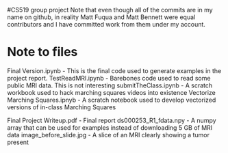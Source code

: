 #CS519 group project
Note that even though all of the commits are in my name on github, in reality Matt Fuqua and Matt Bennett were equal contributors and I have committed work from them under my account.

# Note to files

Final Version.ipynb - This is the final code used to generate examples in the project report.
TestReadMRI.ipynb - Barebones code used to read some public MRI data. This is not interesting
submitTheClass.ipynb - A scratch workbook used to hack marching squares videos into existence
Vectorize Marching Squares.ipnyb - A scratch notebook used to develop vectorized versions of in-class Marching Squares

Final Project Writeup.pdf - Final report
ds000253_R1_fdata.npy - A numpy array that can be used for examples instead of downloading 5 GB of MRI data
image_before_slide.jpg - A slice of an MRI clearly showing a tumor present

